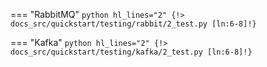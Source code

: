 === "RabbitMQ"
    ```python hl_lines="2"
    {!> docs_src/quickstart/testing/rabbit/2_test.py [ln:6-8]!}
    ```

=== "Kafka"
    ```python hl_lines="2"
    {!> docs_src/quickstart/testing/kafka/2_test.py [ln:6-8]!}
    ```
